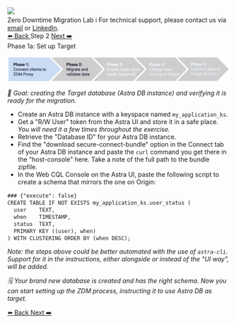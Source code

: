 <!-- TOP -->
<div class="top">
  <img src="https://datastax-academy.github.io/katapod-shared-assets/images/ds-academy-logo.svg" />
  <div class="scenario-title-section">
    <span class="scenario-title">Zero Downtime Migration Lab</span>
    <span class="scenario-subtitle">ℹ️ For technical support, please contact us via <a href="mailto:aleksandr.volochnev@datastax.com">email</a> or <a href="https://dtsx.io/aleks">LinkedIn</a>.</span>
  </div>
</div>

<!-- NAVIGATION -->
<div id="navigation-top" class="navigation-top">
 <a href='command:katapod.loadPage?[{"step":"step1"}]' 
   class="btn btn-dark navigation-top-left">⬅️ Back
 </a>
<span class="step-count">Step 2</span>
 <a href='command:katapod.loadPage?[{"step":"step3"}]' 
    class="btn btn-dark navigation-top-right">Next ➡️
  </a>
</div>

<!-- CONTENT -->

<div class="step-title">Phase 1a: Set up Target</div>

![Phase 1](images/zdm-phase-1.png)

_🎯 Goal: creating the Target database (Astra DB instance) and verifying
it is ready for the migration._

- Create an Astra DB instance with a keyspace named `my_application_ks`.
- Get a "R/W User" token from the Astra UI and store it in a safe place. _You will need it a few times throughout the exercise._
- Retrieve the "Database ID" for your Astra DB instance.
- Find the "download secure-connect-bundle" option in the Connect tab of your Astra DB instance and paste the `curl` command you get there in the "host-console" here. Take a note of the full path to the bundle zipfile.
- In the Web CQL Console on the Astra UI, paste the following script to create a schema that mirrors the one on Origin:

```
### {"execute": false}
CREATE TABLE IF NOT EXISTS my_application_ks.user_status (
  user    TEXT,
  when    TIMESTAMP,
  status  TEXT,
  PRIMARY KEY ((user), when)
) WITH CLUSTERING ORDER BY (when DESC);
```

_Note: the steps above could be better automated with the use of `astra-cli`.
Support for it in the instructions, either alongside or instead of the "UI way",
will be added._

_🗒️ Your brand new database is created and has the right schema.
Now you can start setting up the ZDM process, instructing it to use Astra DB as target._

<!-- NAVIGATION -->
<div id="navigation-bottom" class="navigation-bottom">
 <a href='command:katapod.loadPage?[{"step":"step1"}]'
   class="btn btn-dark navigation-bottom-left">⬅️ Back
 </a>
 <a href='command:katapod.loadPage?[{"step":"step3"}]'
    class="btn btn-dark navigation-bottom-right">Next ➡️
  </a>
</div>
